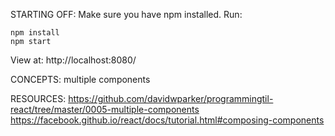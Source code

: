 STARTING OFF:
Make sure you have npm installed.
Run:
```
npm install
npm start
```

View at: http://localhost:8080/

CONCEPTS:
multiple components

RESOURCES:
https://github.com/davidwparker/programmingtil-react/tree/master/0005-multiple-components
https://facebook.github.io/react/docs/tutorial.html#composing-components
